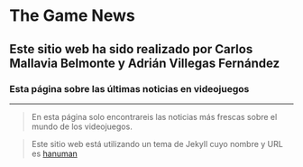 # The Game News
## Este sitio web ha sido realizado por Carlos Mallavia Belmonte y Adrián Villegas Fernández
### **Esta página sobre las últimas noticias en videojuegos**
***
> En esta página solo encontrareis las noticias más frescas sobre el mundo de los videojuegos.

> Este sitio web está utilizando un tema de Jekyll cuyo nombre y URL es [hanuman](http://jekyllthemes.org/themes/hanuman/)
